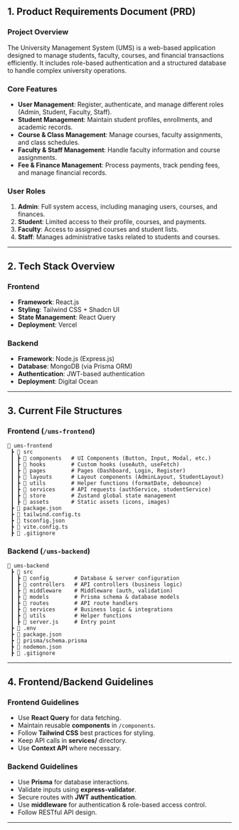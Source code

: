 ## 1. Product Requirements Document (PRD)

### Project Overview

The University Management System (UMS) is a web-based application designed to manage students, faculty, courses, and financial transactions efficiently. It includes role-based authentication and a structured database to handle complex university operations.

### Core Features

- **User Management**: Register, authenticate, and manage different roles (Admin, Student, Faculty, Staff).
- **Student Management**: Maintain student profiles, enrollments, and academic records.
- **Course & Class Management**: Manage courses, faculty assignments, and class schedules.
- **Faculty & Staff Management**: Handle faculty information and course assignments.
- **Fee & Finance Management**: Process payments, track pending fees, and manage financial records.

### User Roles

1. **Admin**: Full system access, including managing users, courses, and finances.
2. **Student**: Limited access to their profile, courses, and payments.
3. **Faculty**: Access to assigned courses and student lists.
4. **Staff**: Manages administrative tasks related to students and courses.

---

## 2. Tech Stack Overview

### Frontend

- **Framework**: React.js
- **Styling**: Tailwind CSS + Shadcn UI
- **State Management**: React Query
- **Deployment**: Vercel

### Backend

- **Framework**: Node.js (Express.js)
- **Database**: MongoDB (via Prisma ORM)
- **Authentication**: JWT-based authentication
- **Deployment**: Digital Ocean

---

## 3. Current File Structures

### Frontend (`/ums-frontend`)

```
📂 ums-frontend
 ┣ 📂 src
 ┃ ┣ 📂 components   # UI Components (Button, Input, Modal, etc.)
 ┃ ┣ 📂 hooks        # Custom hooks (useAuth, useFetch)
 ┃ ┣ 📂 pages        # Pages (Dashboard, Login, Register)
 ┃ ┣ 📂 layouts      # Layout components (AdminLayout, StudentLayout)
 ┃ ┣ 📂 utils        # Helper functions (formatDate, debounce)
 ┃ ┣ 📂 services     # API requests (authService, studentService)
 ┃ ┣ 📂 store        # Zustand global state management
 ┃ ┣ 📂 assets       # Static assets (icons, images)
 ┣ 📜 package.json
 ┣ 📜 tailwind.config.ts
 ┣ 📜 tsconfig.json
 ┣ 📜 vite.config.ts
 ┣ 📜 .gitignore
```

### Backend (`/ums-backend`)

```
📂 ums-backend
 ┣ 📂 src
 ┃ ┣ 📂 config        # Database & server configuration
 ┃ ┣ 📂 controllers   # API controllers (business logic)
 ┃ ┣ 📂 middleware    # Middleware (auth, validation)
 ┃ ┣ 📂 models        # Prisma schema & database models
 ┃ ┣ 📂 routes        # API route handlers
 ┃ ┣ 📂 services      # Business logic & integrations
 ┃ ┣ 📂 utils         # Helper functions
 ┃ ┣ 📜 server.js     # Entry point
 ┣ 📜 .env
 ┣ 📜 package.json
 ┣ 📜 prisma/schema.prisma
 ┣ 📜 nodemon.json
 ┣ 📜 .gitignore

```

---

## 4. Frontend/Backend Guidelines

### Frontend Guidelines

- Use **React Query** for data fetching.
- Maintain reusable **components** in `/components`.
- Follow **Tailwind CSS** best practices for styling.
- Keep API calls in **services/** directory.
- Use **Context API** where necessary.

### Backend Guidelines

- Use **Prisma** for database interactions.
- Validate inputs using **express-validator**.
- Secure routes with **JWT authentication**.
- Use **middleware** for authentication & role-based access control.
- Follow RESTful API design.

---
